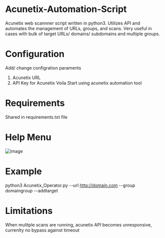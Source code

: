 # Acunetix-Automation-Script
Acunetix web scannner script written in python3. Utilizes API and automates the management of URLs, groups, and scans. Very useful in cases with bulk of target URLs/ domains/ subdomains and multiple groups.

# Configuration
Add/ change configration paraments
  1.  Acunetix URL
  2.  API Key for Acunetix
 Voila Start using acunetix automation tool
 
 # Requirements
 Shared in requirements.txt file
 
 # Help Menu
![image](https://user-images.githubusercontent.com/39567452/140593922-9f2d1405-2402-4684-a810-b96f18958cb6.png)

  
 # Example
 python3 Acunetix_Operator.py --url http://domain.com --group domaingroup --addtarget 
 
 # Limitations
 When mulitple scans are running, acunetix API becomes unresponsive, currenlty no bypass against timeout
